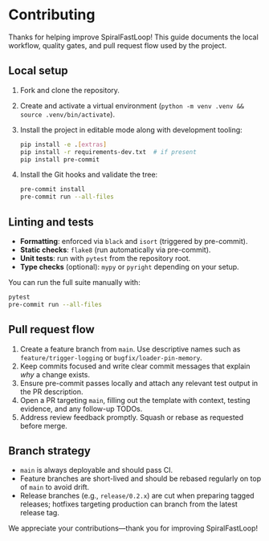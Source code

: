 # Contributing

Thanks for helping improve SpiralFastLoop! This guide documents the local workflow, quality gates, and pull request flow used by the project.

## Local setup

1. Fork and clone the repository.
2. Create and activate a virtual environment (`python -m venv .venv && source .venv/bin/activate`).
3. Install the project in editable mode along with development tooling:

   ```bash
   pip install -e .[extras]
   pip install -r requirements-dev.txt  # if present
   pip install pre-commit
   ```

4. Install the Git hooks and validate the tree:

   ```bash
   pre-commit install
   pre-commit run --all-files
   ```

## Linting and tests

- **Formatting**: enforced via `black` and `isort` (triggered by pre-commit).
- **Static checks**: `flake8` (run automatically via pre-commit).
- **Unit tests**: run with `pytest` from the repository root.
- **Type checks** (optional): `mypy` or `pyright` depending on your setup.

You can run the full suite manually with:

```bash
pytest
pre-commit run --all-files
```

## Pull request flow

1. Create a feature branch from `main`. Use descriptive names such as `feature/trigger-logging` or `bugfix/loader-pin-memory`.
2. Keep commits focused and write clear commit messages that explain *why* a change exists.
3. Ensure pre-commit passes locally and attach any relevant test output in the PR description.
4. Open a PR targeting `main`, filling out the template with context, testing evidence, and any follow-up TODOs.
5. Address review feedback promptly. Squash or rebase as requested before merge.

## Branch strategy

- `main` is always deployable and should pass CI.
- Feature branches are short-lived and should be rebased regularly on top of `main` to avoid drift.
- Release branches (e.g., `release/0.2.x`) are cut when preparing tagged releases; hotfixes targeting production can branch from the latest release tag.

We appreciate your contributions—thank you for improving SpiralFastLoop!
